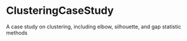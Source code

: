 # ClusteringCaseStudy
A case study on clustering, including elbow, silhouette, and gap statistic methods
